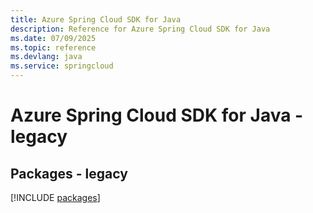 ```yaml
---
title: Azure Spring Cloud SDK for Java
description: Reference for Azure Spring Cloud SDK for Java
ms.date: 07/09/2025
ms.topic: reference
ms.devlang: java
ms.service: springcloud
---
```

# Azure Spring Cloud SDK for Java - legacy
## Packages - legacy
[!INCLUDE [packages](spring-cloud-index.md)]
